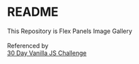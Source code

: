 # README
This Repository is Flex Panels Image Gallery<br>
<br>
Referenced by<br>
<a href="https://javascript30.com/" target="_blank" rel="noopener">30 Day Vanilla JS Challenge</a>
